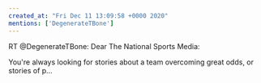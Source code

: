 ```yaml
---
created_at: "Fri Dec 11 13:09:58 +0000 2020"
mentions: ['DegenerateTBone']
---
```


RT @DegenerateTBone: Dear The National Sports Media:

You're always looking for stories about a team overcoming great odds, or stories of p…